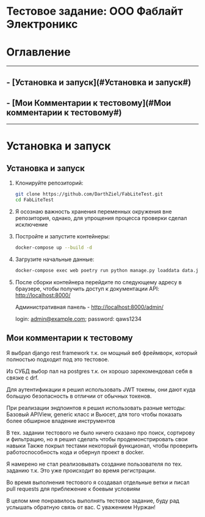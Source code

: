 # Тестовое задание: ООО Фаблайт Электроникс

# Оглавление #

___
## - [Установка и запуск](#Установка и запуск#) ##
## - [Мои Комментарии к тестовому](#Мои комментарии к тестовому#) ##


___

# Установка и запуск #


## Установка и запуск

1. Клонируйте репозиторий:

    ```bash
    git clone https://github.com/DarthZiel/FabLiteTest.git
    cd FabLiteTest
    ```


2. Я осознаю важность хранения переменных окружения вне репозитория, однако, для упрощения процесса проверки сделал исключение
   

3. Постройте и запустите контейнеры:

    ```bash
    docker-compose up --build -d
    ```


4. Загрузите начальные данные:

    ```bash
    docker-compose exec web poetry run python manage.py loaddata data.json
    ```

5. После сборки контейнера перейдите по следующему адресу в браузере, чтобы получить доступ к документации API: [http://localhost:8000/](http://localhost:8000/)



   Административная панель - [http://localhost:8000/admin/](http://localhost:8000/admin/)
   
   login: admin@example.com;
   password: qaws1234

## Мои комментарии к тестовому ##

   Я выбрал django rest framework т.к. он мощный веб фреймворк, который полностью подходит под это тестовое. 
   
   Из СУБД выбор пал на postgres т.к. он хорошо зарекомендовал себя в связке с drf. 
   
   Для аутентификации я решил использовать JWT токены, они дают куда большую безопасность в отличии от обычных токенов.

   При реализации эндпоинтов я решил использовать разные методы: Базовый APIView, generic класс и Вьюсет, для того чтобы показать более обширное владение инструментов
   
   В тех. задании тестового не было ничего сказано про поиск, сортирову и фильтрацию, но я решил сделать чтобы продемонстрировать свои навыки
   Также покрыл тестами некоторый функционал, чтобы проверить работоспособность кода и обернул проект в docker.
   
   Я намерено не стал реализовывать создание пользователя по тех. заданию т.к. Это уже происходит во время регистрации. 
   
   Во время выполнения тестового я создавал отдельные ветки и писал pull requests для приблежение к боевым условиям
   
   В целом мне понравилось выполнять тестовое задание, буду рад услышать обратную связь от вас. С уважением Нуржан!